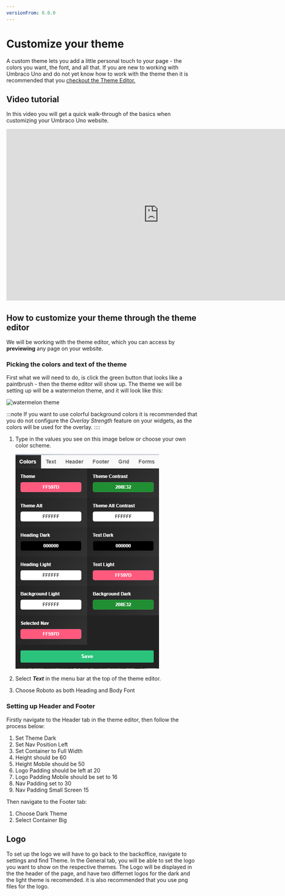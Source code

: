 ```yaml
---
versionFrom: 8.0.0
---
```


# Customize your theme

A custom theme lets you add a little personal touch to your page - the colors you want, the font, and all that. If you are new to working with Umbraco Uno and do not yet know how to work with the theme then it is recommended that you [checkout the Theme Editor.](../../Getting-Started/Themes/index.md)

## Video tutorial

In this video you will get a quick walk-through of the basics when customizing your Umbraco Uno website.

<iframe width="800" height="450" src="https://www.youtube.com/embed/3IkyyaZPo0M?rel=0" frameborder="0" allow="autoplay; encrypted-media" allowfullscreen></iframe>

## How to customize your theme through the theme editor

We will be working with the theme editor, which you can access by **previewing** any page on your website.

### Picking the colors and text of the theme

First what we will need to do, is click the green button that looks like a paintbrush - then the theme editor will show up.
The theme we will be setting up will be a watermelon theme, and it will look like this:

![watermelon theme](images/theme.gif)

:::note
If you want to use colorful background colors it is recommended that you do not configure the *Overlay Strength* feature on your widgets, as the colors will be used for the overlay.
::::

1. Type in the values you see on this image below or choose your own color scheme.

    ![watermelon theme color](images/Color-settings.png)

2. Select ***Text*** in the menu bar at the top of the theme editor.
3. Choose Roboto as both Heading and Body Font

### Setting up Header and Footer

Firstly navigate to the Header tab in the theme editor, then follow the process below:

1. Set Theme Dark
2. Set Nav Position Left
3. Set Container to Full Width
4. Height should be 60
5. Height Mobile should be 50
6. Logo Padding should be left at 20
7. Logo Padding Mobile should be set to 16
8. Nav Padding set to 30
9. Nav Padding Small Screen 15

Then navigate to the Footer tab:

1. Choose Dark Theme
2. Select Container Big

## Logo

To set up the logo we will have to go back to the backoffice, navigate to settings and find Theme.
In the General tab, you will be able to set the logo you want to show on the respective themes.
The Logo will be displayed in the the header of the page, and have two differnet logos for the dark and the light theme is recomended. it is also recommended that you use png files for the logo.
